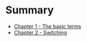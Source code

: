 # Summary

* [Chapter 1 - The basic terms](chapter1-basic-terms.md)
* [Chapter 2 - Switching](chapter2-switching.md)
